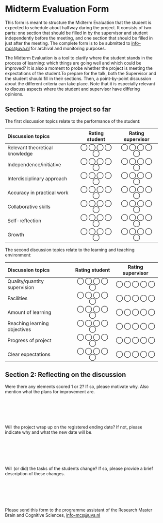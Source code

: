 # Midterm Evaluation Form
This form is meant to structure the Midterm Evaluation that the student is expected to schedule about halfway during the project. It consists of two parts: one section that should be filled in by the supervisor and student independently before the meeting, and one section that should be filled in just after the meeting. The complete form is to be submitted to info-mcs@uva.nl for archival and monitoring purposes.

The Midterm Evaluation is a tool to clarify where the student stands in the process of learning: which things are going well and which could be improved? It is also a moment to probe whether the project is meeting the expectations of the student.To prepare for the talk, both the Supervisor and the student should fill in their sections. Then, a point-by-point discussion about the different criteria can take place. Note that it is especially relevant to discuss aspects where the student and supervisor have differing opinions.

## Section 1: Rating the project so far

The first discussion topics relate to the performance of the student:

|Discussion topics|Rating student|Rating supervisor|
|:---|:----:|:----:|
|Relevant theoretical knowledge| ◯ ◯ ◯ ◯ ◯ | ◯ ◯ ◯ ◯ ◯ |
|Independence/initiative| ◯ ◯ ◯ ◯ ◯ | ◯ ◯ ◯ ◯ ◯ |
|Interdisciplinary approach| ◯ ◯ ◯ ◯ ◯ | ◯ ◯ ◯ ◯ ◯ |
|Accuracy in practical work| ◯ ◯ ◯ ◯ ◯ | ◯ ◯ ◯ ◯ ◯ |
|Collaborative skills| ◯ ◯ ◯ ◯ ◯ | ◯ ◯ ◯ ◯ ◯ |
|Self-reflection| ◯ ◯ ◯ ◯ ◯ | ◯ ◯ ◯ ◯ ◯ |
|Growth| ◯ ◯ ◯ ◯ ◯ | ◯ ◯ ◯ ◯ ◯ |


The second discussion topics relate to the learning and teaching environment:

|Discussion topics|Rating student|Rating supervisor|
|:---|:----:|:----:|
|Quality/quantity supervision| ◯ ◯ ◯ ◯ ◯ | ◯ ◯ ◯ ◯ ◯ |
|Facilities| ◯ ◯ ◯ ◯ ◯ | ◯ ◯ ◯ ◯ ◯ |
|Amount of learning| ◯ ◯ ◯ ◯ ◯ | ◯ ◯ ◯ ◯ ◯ |
|Reaching learning objectives| ◯ ◯ ◯ ◯ ◯ | ◯ ◯ ◯ ◯ ◯ |
|Progress of project| ◯ ◯ ◯ ◯ ◯ | ◯ ◯ ◯ ◯ ◯ |
|Clear expectations| ◯ ◯ ◯ ◯ ◯ | ◯ ◯ ◯ ◯ ◯ |

## Section 2: Reflecting on the discussion

Were there any elements scored 1 or 2? If so, please motivate why. Also mention what the plans for improvement are.
<br/>
<br/>
<br/>
<br/>
<br/>
<br/>

Will the project wrap up on the registered ending date? If not, please indicate why and what the new date will be.
<br/>
<br/>
<br/>
<br/>
<br/>
<br/>
<br/>
Will (or did) the tasks of the students change? If so, please provide a brief description of these changes.
<br/>
<br/>
<br/>
<br/>
<br/>
<br/>
<br/>
Please send this form to the programme assistant of the Research Master Brain and Cognitive Sciences, info-mcs@uva.nl 



